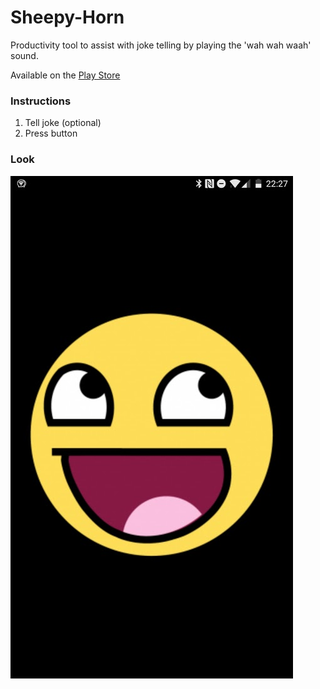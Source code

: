 

# Sheepy-Horn

Productivity tool to assist with joke telling by playing the 'wah wah waah' sound. 

Available on the [Play Store](https://play.google.com/store/apps/details?id=com.mendhak.sheepyhorn)

### Instructions

1.  Tell joke (optional)
2.  Press button

### Look

![sheepy](screenshot.jpg)

